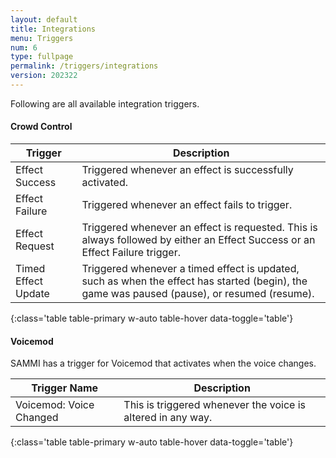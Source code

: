 ```yaml
---
layout: default
title: Integrations
menu: Triggers
num: 6
type: fullpage
permalink: /triggers/integrations
version: 202322
---
```


Following are all available integration triggers. 

#### Crowd Control

| Trigger                  | Description |
|--------------------------|-------------|
| Effect Success | Triggered whenever an effect is successfully activated. |
| Effect Failure | Triggered whenever an effect fails to trigger. |
| Effect Request | Triggered whenever an effect is requested. This is always followed by either an Effect Success or an Effect Failure trigger. |
| Timed Effect Update | Triggered whenever a timed effect is updated, such as when the effect has started (begin), the game was paused (pause), or resumed (resume). |
{:class='table table-primary w-auto table-hover data-toggle='table'}

#### Voicemod

SAMMI has a trigger for Voicemod that activates when the voice changes.

| Trigger Name     | Description                                       |
|-----------------|------------------------------------------------|
| Voicemod: Voice Changed | This is triggered whenever the voice is altered in any way. |
{:class='table table-primary w-auto table-hover data-toggle='table'}
